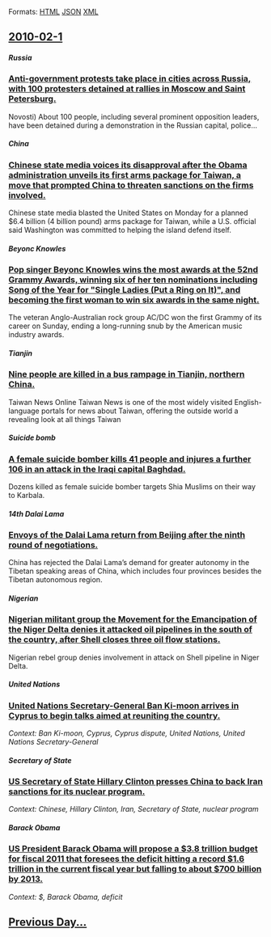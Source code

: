 
Formats: [HTML](2010/02/1/index.html)  [JSON](2010/02/1/index.json)  [XML](2010/02/1/index.xml)  

## [2010-02-1](/news/2010/02/1/index.md)

##### Russia
### [Anti-government protests take place in cities across Russia, with 100 protesters detained at rallies in Moscow and Saint Petersburg. ](/news/2010/02/1/anti-government-protests-take-place-in-cities-across-russia-with-100-protesters-detained-at-rallies-in-moscow-and-saint-petersburg.md)
Novosti) About 100 people, including several prominent opposition leaders, have been detained during a demonstration in the Russian capital, police...

##### China
### [Chinese state media voices its disapproval after the Obama administration unveils its first arms package for Taiwan, a move that prompted China to threaten sanctions on the firms involved. ](/news/2010/02/1/chinese-state-media-voices-its-disapproval-after-the-obama-administration-unveils-its-first-arms-package-for-taiwan-a-move-that-prompted-ch.md)
Chinese state media blasted the United States on Monday for a planned $6.4 billion (4 billion pound) arms package for Taiwan, while a U.S. official said Washington was committed to helping the island defend itself.

##### Beyonc Knowles
### [Pop singer Beyonc Knowles wins the most awards at the 52nd Grammy Awards, winning six of her ten nominations including Song of the Year for "Single Ladies (Put a Ring on It)", and becoming the first woman to win six awards in the same night. ](/news/2010/02/1/pop-singer-beyonce-knowles-wins-the-most-awards-at-the-52nd-grammy-awards-winning-six-of-her-ten-nominations-including-song-of-the-year-for.md)
The veteran Anglo-Australian rock group AC/DC won the first Grammy of its career on Sunday, ending a long-running snub by the American music industry awards.

##### Tianjin
### [Nine people are killed in a bus rampage in Tianjin, northern China. ](/news/2010/02/1/nine-people-are-killed-in-a-bus-rampage-in-tianjin-northern-china.md)
Taiwan News Online Taiwan News is one of the most widely visited English-language portals for news about Taiwan, offering the outside world a revealing look at all things Taiwan

##### Suicide bomb
### [A female suicide bomber kills 41 people and injures a further 106 in an attack in the Iraqi capital Baghdad. ](/news/2010/02/1/a-female-suicide-bomber-kills-41-people-and-injures-a-further-106-in-an-attack-in-the-iraqi-capital-baghdad.md)
Dozens killed as female suicide bomber targets Shia Muslims on their way to Karbala.

##### 14th Dalai Lama
### [Envoys of the Dalai Lama return from Beijing after the ninth round of negotiations. ](/news/2010/02/1/envoys-of-the-dalai-lama-return-from-beijing-after-the-ninth-round-of-negotiations.md)
China has rejected the Dalai Lama&rsquo;s demand for greater autonomy in the Tibetan speaking areas of China, which includes four provinces besides the Tibetan autonomous region. 

##### Nigerian
### [Nigerian militant group the Movement for the Emancipation of the Niger Delta denies it attacked oil pipelines in the south of the country, after Shell closes three oil flow stations. ](/news/2010/02/1/nigerian-militant-group-the-movement-for-the-emancipation-of-the-niger-delta-denies-it-attacked-oil-pipelines-in-the-south-of-the-country-a.md)
Nigerian rebel group denies involvement in attack on Shell pipeline in Niger Delta.

##### United Nations
### [United Nations Secretary-General Ban Ki-moon arrives in Cyprus to begin talks aimed at reuniting the country. ](/news/2010/02/1/united-nations-secretary-general-ban-ki-moon-arrives-in-cyprus-to-begin-talks-aimed-at-reuniting-the-country.md)
_Context: Ban Ki-moon, Cyprus, Cyprus dispute, United Nations, United Nations Secretary-General_

##### Secretary of State
### [US Secretary of State Hillary Clinton presses China to back Iran sanctions for its nuclear program. ](/news/2010/02/1/us-secretary-of-state-hillary-clinton-presses-china-to-back-iran-sanctions-for-its-nuclear-program.md)
_Context: Chinese, Hillary Clinton, Iran, Secretary of State, nuclear program_

##### Barack Obama
### [US President Barack Obama will propose a $3.8 trillion budget for fiscal 2011 that foresees the deficit hitting a record $1.6 trillion in the current fiscal year but falling to about $700 billion by 2013. ](/news/2010/02/1/us-president-barack-obama-will-propose-a-3-8-trillion-budget-for-fiscal-2011-that-foresees-the-deficit-hitting-a-record-1-6-trillion-in-th.md)
_Context: $, Barack Obama, deficit_

## [Previous Day...](/news/2010/01/31/index.md)

